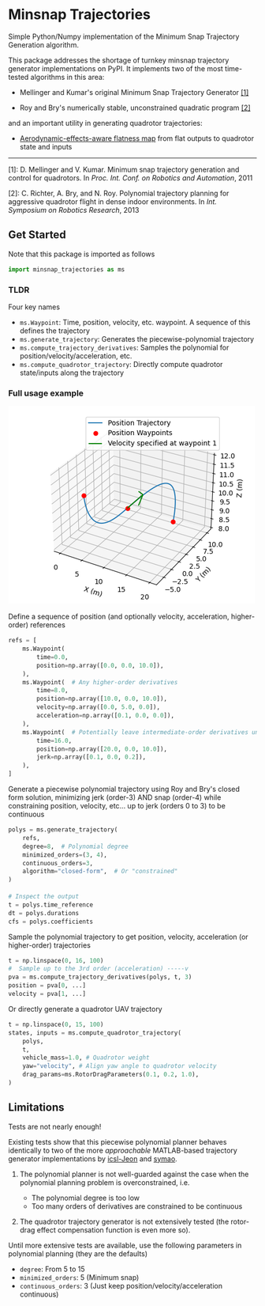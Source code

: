 # Minsnap Trajectories

Simple Python/Numpy implementation of the Minimum Snap Trajectory Generation algorithm.

This package addresses the shortage of turnkey minsnap trajectory generator implementations on PyPI. It implements two of the most time-tested algorithms in this area:

- Mellinger and Kumar's original Minimum Snap Trajectory Generator [[1]](#1)

- Roy and Bry's numerically stable, unconstrained quadratic program [[2]](#2)

and an important utility in generating quadrotor trajectories:

- [Aerodynamic-effects-aware flatness map](https://github.com/ZJU-FAST-Lab/GCOPTER/blob/main/misc/flatness.pdf) from flat outputs to quadrotor state and inputs

---

<a id="1">[1]</a>: D. Mellinger and V. Kumar. Minimum snap trajectory generation and control for quadrotors.
In *Proc. Int. Conf. on Robotics and Automation*, 2011

<a id="2">[2]</a>: C. Richter, A. Bry, and N. Roy. Polynomial trajectory planning for aggressive quadrotor flight in dense indoor environments.
In *Int. Symposium on Robotics Research*, 2013

## Get Started

Note that this package is imported as follows

``` python
import minsnap_trajectories as ms
```

### TLDR

Four key names

- `ms.Waypoint`: Time, position, velocity, etc. waypoint. A sequence of this defines the trajectory
- `ms.generate_trajectory`: Generates the piecewise-polynomial trajectory
- `ms.compute_trajectory_derivatives`: Samples the polynomial for position/velocity/acceleration, etc.
- `ms.compute_quadrotor_trajectory`: Directly compute quadrotor state/inputs along the trajectory

### Full usage example

![Trajectory generated by this example](./example/minsnap_trajectories_example.png)

Define a sequence of position (and optionally velocity, acceleration, higher-order) references  

``` python
refs = [
    ms.Waypoint(
        time=0.0,
        position=np.array([0.0, 0.0, 10.0]),
    ),
    ms.Waypoint(  # Any higher-order derivatives
        time=8.0,
        position=np.array([10.0, 0.0, 10.0]),
        velocity=np.array([0.0, 5.0, 0.0]),
        acceleration=np.array([0.1, 0.0, 0.0]),
    ),
    ms.Waypoint(  # Potentially leave intermediate-order derivatives unspecified
        time=16.0,
        position=np.array([20.0, 0.0, 10.0]),
        jerk=np.array([0.1, 0.0, 0.2]),
    ),
]
```

Generate a piecewise polynomial trajectory using Roy and Bry's closed form solution, minimizing jerk (order-3) AND snap (order-4) while constraining position, velocity, etc... up to jerk (orders 0 to 3) to be continuous

``` python
polys = ms.generate_trajectory(
    refs,
    degree=8,  # Polynomial degree
    minimized_orders=(3, 4),  
    continuous_orders=3,  
    algorithm="closed-form",  # Or "constrained"
)

# Inspect the output
t = polys.time_reference
dt = polys.durations
cfs = polys.coefficients
```

Sample the polynomial trajectory to get position, velocity, acceleration (or higher-order) trajectories

``` python
t = np.linspace(0, 16, 100)
#  Sample up to the 3rd order (acceleration) -----v
pva = ms.compute_trajectory_derivatives(polys, t, 3)
position = pva[0, ...]
velocity = pva[1, ...]
```

Or directly generate a quadrotor UAV trajectory

``` python
t = np.linspace(0, 15, 100)
states, inputs = ms.compute_quadrotor_trajectory(
    polys,
    t,
    vehicle_mass=1.0, # Quadrotor weight
    yaw="velocity", # Align yaw angle to quadrotor velocity
    drag_params=ms.RotorDragParameters(0.1, 0.2, 1.0),
)
```

## Limitations

Tests are not nearly enough!

Existing tests show that this piecewise polynomial planner behaves identically to two of the more *approachable* MATLAB-based trajectory generator implementations by [icsl-Jeon](https://github.com/icsl-Jeon/traj_gen-matlab) and [symao](https://github.com/symao/minimum_snap_trajectory_generation).

1. The polynomial planner is not well-guarded against the case when the polynomial planning problem is overconstrained, i.e.

   - The polynomial degree is too low
   - Too many orders of derivatives are constrained to be continuous

2. The quadrotor trajectory generator is not extensively tested (the rotor-drag effect compensation function is even more so).

Until more extensive tests are available, use the following parameters in polynomial planning (they are the defaults)

- `degree`: From 5 to 15
- `minimized_orders`: 5 (Minimum snap)
- `continuous_orders`: 3 (Just keep position/velocity/acceleration continuous)
